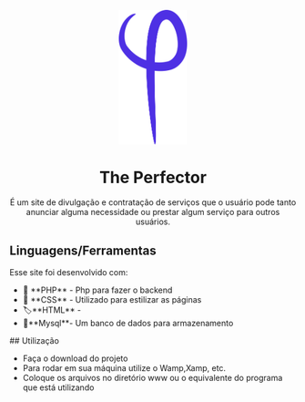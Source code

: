 
<h1 align="center">
<br>
  <img src="tudo/the_perfector/imagens/logo-icon.svg" alt="The Perfector" width="120">
<br>
<br>
The Perfector
</h1>

<p align="center">É um site de divulgação e contratação de serviços que o usuário pode tanto anunciar alguma necessidade ou prestar algum serviço para outros usuários.		
</p>

<p align="center">
  <a href="https://opensource.org/licenses/MIT">
   
  </a>
</p>

## Linguagens/Ferramentas
[//]: # (Add the features of your project here:)
Esse site foi desenvolvido com:


<ul>
  
  <li>🐘 **PHP** - Php para fazer o backend </li>
  <li>🎨 **CSS** - Utilizado para estilizar as páginas</li>
  <li>🏷️**HTML** -</li>
  <li>💾**Mysql**- Um banco de dados para armazenamento</li>
</ul>
## Utilização


- Faça o download do projeto
- Para rodar em sua máquina utilize o Wamp,Xamp, etc.
- Coloque os arquivos no diretório www ou o equivalente do programa que está utilizando

